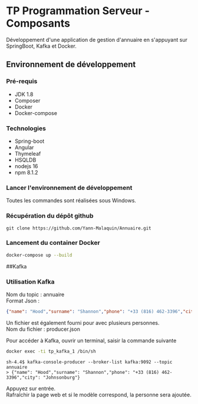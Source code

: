 # TP Programmation Serveur - Composants

Développement d'une application de gestion d'annuaire en s'appuyant sur SpringBoot, Kafka
et Docker.

## Environnement de développement

### Pré-requis

* JDK 1.8
* Composer
* Docker
* Docker-compose

### Technologies

* Spring-boot
* Angular
* Thymeleaf
* HSQLDB
* nodejs 16
* npm 8.1.2

### Lancer l'environnement de développement

Toutes les commandes sont réalisées sous Windows.

### Récupération du dépôt github
```
git clone https://github.com/Yann-Malaquin/Annuaire.git
```

### Lancement du container Docker
```bash
docker-compose up --build
```

##Kafka

### Utilisation Kafka

Nom du topic : annuaire<br/>
Format Json :

```json 
{"name": "Hood","surname": "Shannon","phone": "+33 (816) 462-3396","city": "Johnsonburg"}
```

Un fichier est également fourni pour avec plusieurs personnes. <br/>
Nom du fichier : producer.json

Pour accéder à Kafka, ouvrir un terminal, saisir la commande suivante

```bash
docker exec -ti tp_kafka_1 /bin/sh
```

```shell
sh-4.4$ kafka-console-producer --broker-list kafka:9092 --topic annuaire
> {"name": "Hood","surname": "Shannon","phone": "+33 (816) 462-3396","city": "Johnsonburg"}
```

Appuyez sur entrée. <br/> 
Rafraîchir la page web et si le modèle correspond, la personne sera ajoutée.








